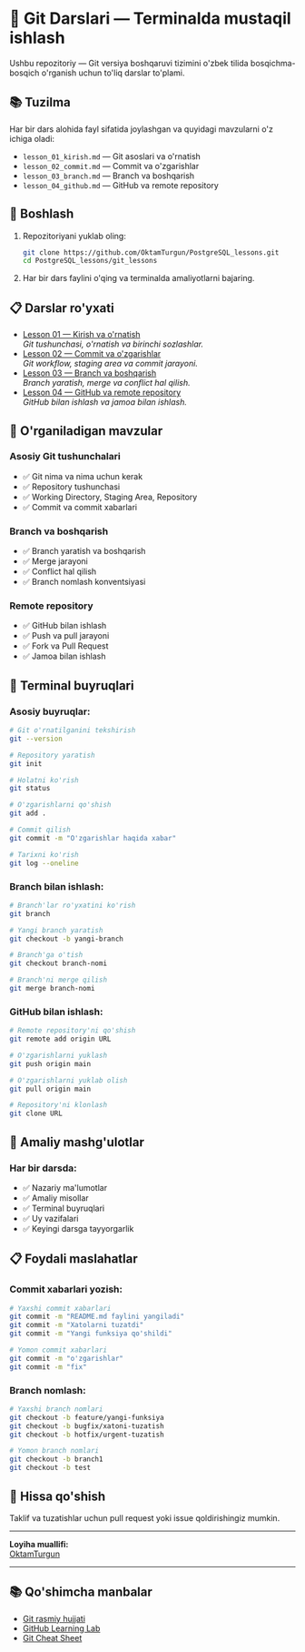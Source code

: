 # 📘 Git Darslari — Terminalda mustaqil ishlash

Ushbu repozitoriy — Git versiya boshqaruvi tizimini o'zbek tilida bosqichma-bosqich o'rganish uchun to'liq darslar to'plami.

## 📚 Tuzilma

Har bir dars alohida fayl sifatida joylashgan va quyidagi mavzularni o'z ichiga oladi:
- `lesson_01_kirish.md` — Git asoslari va o'rnatish
- `lesson_02_commit.md` — Commit va o'zgarishlar
- `lesson_03_branch.md` — Branch va boshqarish
- `lesson_04_github.md` — GitHub va remote repository

## 🚀 Boshlash

1. Repozitoriyani yuklab oling:
   ```sh
   git clone https://github.com/OktamTurgun/PostgreSQL_lessons.git
   cd PostgreSQL_lessons/git_lessons
   ```

2. Har bir dars faylini o'qing va terminalda amaliyotlarni bajaring.

## 📋 Darslar ro'yxati

- [Lesson 01 — Kirish va o'rnatish](lesson_01_kirish.md)  
  *Git tushunchasi, o'rnatish va birinchi sozlashlar.*
- [Lesson 02 — Commit va o'zgarishlar](lesson_02_commit.md)  
  *Git workflow, staging area va commit jarayoni.*
- [Lesson 03 — Branch va boshqarish](lesson_03_branch.md)  
  *Branch yaratish, merge va conflict hal qilish.*
- [Lesson 04 — GitHub va remote repository](lesson_04_github.md)  
  *GitHub bilan ishlash va jamoa bilan ishlash.*

## 🎯 O'rganiladigan mavzular

### Asosiy Git tushunchalari
- ✅ Git nima va nima uchun kerak
- ✅ Repository tushunchasi
- ✅ Working Directory, Staging Area, Repository
- ✅ Commit va commit xabarlari

### Branch va boshqarish
- ✅ Branch yaratish va boshqarish
- ✅ Merge jarayoni
- ✅ Conflict hal qilish
- ✅ Branch nomlash konventsiyasi

### Remote repository
- ✅ GitHub bilan ishlash
- ✅ Push va pull jarayoni
- ✅ Fork va Pull Request
- ✅ Jamoa bilan ishlash

## 🔧 Terminal buyruqlari

### Asosiy buyruqlar:
```bash
# Git o'rnatilganini tekshirish
git --version

# Repository yaratish
git init

# Holatni ko'rish
git status

# O'zgarishlarni qo'shish
git add .

# Commit qilish
git commit -m "O'zgarishlar haqida xabar"

# Tarixni ko'rish
git log --oneline
```

### Branch bilan ishlash:
```bash
# Branch'lar ro'yxatini ko'rish
git branch

# Yangi branch yaratish
git checkout -b yangi-branch

# Branch'ga o'tish
git checkout branch-nomi

# Branch'ni merge qilish
git merge branch-nomi
```

### GitHub bilan ishlash:
```bash
# Remote repository'ni qo'shish
git remote add origin URL

# O'zgarishlarni yuklash
git push origin main

# O'zgarishlarni yuklab olish
git pull origin main

# Repository'ni klonlash
git clone URL
```

## 🎯 Amaliy mashg'ulotlar

### Har bir darsda:
- ✅ Nazariy ma'lumotlar
- ✅ Amaliy misollar
- ✅ Terminal buyruqlari
- ✅ Uy vazifalari
- ✅ Keyingi darsga tayyorgarlik

## 📋 Foydali maslahatlar

### Commit xabarlari yozish:
```bash
# Yaxshi commit xabarlari
git commit -m "README.md faylini yangiladi"
git commit -m "Xatolarni tuzatdi"
git commit -m "Yangi funksiya qo'shildi"

# Yomon commit xabarlari
git commit -m "o'zgarishlar"
git commit -m "fix"
```

### Branch nomlash:
```bash
# Yaxshi branch nomlari
git checkout -b feature/yangi-funksiya
git checkout -b bugfix/xatoni-tuzatish
git checkout -b hotfix/urgent-tuzatish

# Yomon branch nomlari
git checkout -b branch1
git checkout -b test
```

## 🤝 Hissa qo'shish

Taklif va tuzatishlar uchun pull request yoki issue qoldirishingiz mumkin.

---

**Loyiha muallifi:**  
[OktamTurgun](https://github.com/OktamTurgun)

---

## 📚 Qo'shimcha manbalar

- [Git rasmiy hujjati](https://git-scm.com/doc)
- [GitHub Learning Lab](https://lab.github.com/)
- [Git Cheat Sheet](https://education.github.com/git-cheat-sheet-education.pdf) 